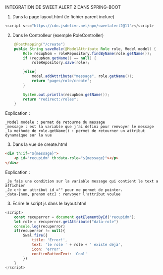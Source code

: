 INTEGRATION DE SWEET ALERT 2 DANS SPRING-BOOT

1. Dans la page layout.html (le fichier parent inclure)
   
```javascript
<script src="https://cdn.jsdelivr.net/npm/sweetalert2@11"></script>
```
2. Dans le Controlleur (exemple RoleController)

```java
    @PostMapping("/create")
    public String saveRole(@ModelAttribute Role role, Model model) {
        Role recupNom = roleRepository.findByName(role.getName());
        if (recupNom.getName() == null) {
            roleRepository.save(role);

        }else{
            model.addAttribute("message", role.getName());
            return "pages/role/create";
        }
        
        System.out.println(recupNom.getName());
        return "redirect:/roles";
    }
```
Explication :

```
_Model modele : permet de retourne du message
_message : est la variable que j'ai defini pour renvoyer le message
_la methode de role.getName() : permet de retourner un attribut dynamaique sur la vue
```

3. Dans la vue de create.html

```html
<div th:if="${message}">
    <p id="recupidm" th:data-role="${message}"></p>
</div>
```

Explication : 

```
_Je fais une condition sur la variable message qui contient le text a affichier
_Je cré un attribut id ="" pour me permet de pointer.
_data-[nom, prenom etc] : renvoyer l'attribut voulue
```


3. Ecrire le script js dans le layout.html
   
```js
<script>
    const recuperror = document.getElementById('recupidm');
    let role = recuperror.getAttribute("data-role")
    console.log(recuperror)
    if(recuperror != null){
        Swal.fire({
            title: 'Error!',
            text: 'le role ' + role + ' existe déjà',
            icon: 'error',
            confirmButtonText: 'Cool'
        })
    }
</script>
```